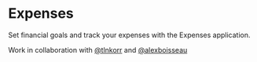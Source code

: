 # Expenses
 Set financial goals and track your expenses with the Expenses application. 

 Work in collaboration with [@tlnkorr](http://github.com/tlnkorr) and [@alexboisseau](http://github.com/alexboisseau)
